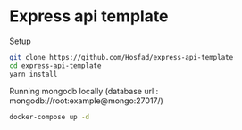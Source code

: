 # Express api template

Setup 

```bash
git clone https://github.com/Hosfad/express-api-template
cd express-api-template
yarn install
```
Running mongodb locally 
(database url : mongodb://root:example@mongo:27017/)
```bash
docker-compose up -d
```
